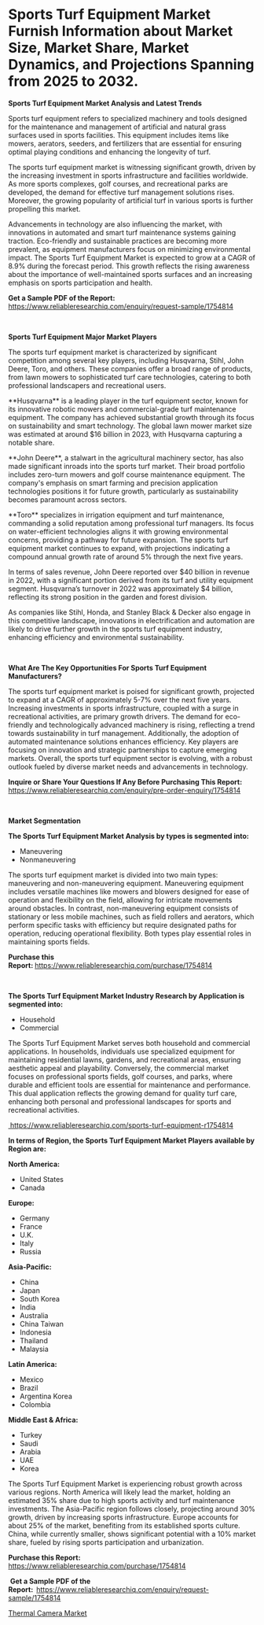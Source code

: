 <p><h1>Sports Turf Equipment Market Furnish Information about Market Size, Market Share, Market Dynamics, and Projections Spanning from 2025 to 2032.</h1></p><p><strong>Sports Turf Equipment Market Analysis and Latest Trends</strong></p>
<p><p>Sports turf equipment refers to specialized machinery and tools designed for the maintenance and management of artificial and natural grass surfaces used in sports facilities. This equipment includes items like mowers, aerators, seeders, and fertilizers that are essential for ensuring optimal playing conditions and enhancing the longevity of turf.</p><p>The sports turf equipment market is witnessing significant growth, driven by the increasing investment in sports infrastructure and facilities worldwide. As more sports complexes, golf courses, and recreational parks are developed, the demand for effective turf management solutions rises. Moreover, the growing popularity of artificial turf in various sports is further propelling this market.</p><p>Advancements in technology are also influencing the market, with innovations in automated and smart turf maintenance systems gaining traction. Eco-friendly and sustainable practices are becoming more prevalent, as equipment manufacturers focus on minimizing environmental impact. The Sports Turf Equipment Market is expected to grow at a CAGR of 8.9% during the forecast period. This growth reflects the rising awareness about the importance of well-maintained sports surfaces and an increasing emphasis on sports participation and health.</p></p>
<p><strong>Get a Sample PDF of the Report:&nbsp;</strong> <a href="https://www.reliableresearchiq.com/enquiry/request-sample/1754814?utm_campaign=2566&utm_medium=2&utm_source=Github&utm_content=ia&utm_term=19022025&utm_id=sports-turf-equipment">https://www.reliableresearchiq.com/enquiry/request-sample/1754814</a></p>
<p>&nbsp;</p>
<p><strong>Sports Turf Equipment Major Market Players</strong></p>
<p><p>The sports turf equipment market is characterized by significant competition among several key players, including Husqvarna, Stihl, John Deere, Toro, and others. These companies offer a broad range of products, from lawn mowers to sophisticated turf care technologies, catering to both professional landscapers and recreational users.</p><p>**Husqvarna** is a leading player in the turf equipment sector, known for its innovative robotic mowers and commercial-grade turf maintenance equipment. The company has achieved substantial growth through its focus on sustainability and smart technology. The global lawn mower market size was estimated at around $16 billion in 2023, with Husqvarna capturing a notable share.</p><p>**John Deere**, a stalwart in the agricultural machinery sector, has also made significant inroads into the sports turf market. Their broad portfolio includes zero-turn mowers and golf course maintenance equipment. The company's emphasis on smart farming and precision application technologies positions it for future growth, particularly as sustainability becomes paramount across sectors.</p><p>**Toro** specializes in irrigation equipment and turf maintenance, commanding a solid reputation among professional turf managers. Its focus on water-efficient technologies aligns it with growing environmental concerns, providing a pathway for future expansion. The sports turf equipment market continues to expand, with projections indicating a compound annual growth rate of around 5% through the next five years.</p><p>In terms of sales revenue, John Deere reported over $40 billion in revenue in 2022, with a significant portion derived from its turf and utility equipment segment. Husqvarna’s turnover in 2022 was approximately $4 billion, reflecting its strong position in the garden and forest division.</p><p>As companies like Stihl, Honda, and Stanley Black & Decker also engage in this competitive landscape, innovations in electrification and automation are likely to drive further growth in the sports turf equipment industry, enhancing efficiency and environmental sustainability.</p></p>
<p>&nbsp;</p>
<p><strong>What Are The Key Opportunities For Sports Turf Equipment Manufacturers?</strong></p>
<p><p>The sports turf equipment market is poised for significant growth, projected to expand at a CAGR of approximately 5-7% over the next five years. Increasing investments in sports infrastructure, coupled with a surge in recreational activities, are primary growth drivers. The demand for eco-friendly and technologically advanced machinery is rising, reflecting a trend towards sustainability in turf management. Additionally, the adoption of automated maintenance solutions enhances efficiency. Key players are focusing on innovation and strategic partnerships to capture emerging markets. Overall, the sports turf equipment sector is evolving, with a robust outlook fueled by diverse market needs and advancements in technology.</p></p>
<p><strong>Inquire or Share Your Questions If Any Before Purchasing This Report:</strong> <a href="https://www.reliableresearchiq.com/enquiry/pre-order-enquiry/1754814?utm_campaign=2566&utm_medium=2&utm_source=Github&utm_content=ia&utm_term=19022025&utm_id=sports-turf-equipment">https://www.reliableresearchiq.com/enquiry/pre-order-enquiry/1754814</a></p>
<p>&nbsp;</p>
<p><strong>Market Segmentation</strong></p>
<p><strong>The Sports Turf Equipment Market Analysis by types is segmented into:</strong></p>
<p><ul><li>Maneuvering</li><li>Nonmaneuvering</li></ul></p>
<p><p>The sports turf equipment market is divided into two main types: maneuvering and non-maneuvering equipment. Maneuvering equipment includes versatile machines like mowers and blowers designed for ease of operation and flexibility on the field, allowing for intricate movements around obstacles. In contrast, non-maneuvering equipment consists of stationary or less mobile machines, such as field rollers and aerators, which perform specific tasks with efficiency but require designated paths for operation, reducing operational flexibility. Both types play essential roles in maintaining sports fields.</p></p>
<p><strong>Purchase this Report:&nbsp;</strong><a href="https://www.reliableresearchiq.com/purchase/1754814?utm_campaign=2566&utm_medium=2&utm_source=Github&utm_content=ia&utm_term=19022025&utm_id=sports-turf-equipment">https://www.reliableresearchiq.com/purchase/1754814</a></p>
<p>&nbsp;</p>
<p><strong>The Sports Turf Equipment Market Industry Research by Application is segmented into:</strong></p>
<p><ul><li>Household</li><li>Commercial</li></ul></p>
<p><p>The Sports Turf Equipment Market serves both household and commercial applications. In households, individuals use specialized equipment for maintaining residential lawns, gardens, and recreational areas, ensuring aesthetic appeal and playability. Conversely, the commercial market focuses on professional sports fields, golf courses, and parks, where durable and efficient tools are essential for maintenance and performance. This dual application reflects the growing demand for quality turf care, enhancing both personal and professional landscapes for sports and recreational activities.</p></p>
<p><a href="https://www.reliableresearchiq.com/sports-turf-equipment-r1754814?utm_campaign=2566&utm_medium=2&utm_source=Github&utm_content=ia&utm_term=19022025&utm_id=sports-turf-equipment">&nbsp;https://www.reliableresearchiq.com/sports-turf-equipment-r1754814</a></p>
<p><strong>In terms of Region, the Sports Turf Equipment Market Players available by Region are:</strong></p>
<p>
    <p> <strong> North America: </strong>
        <ul>
            <li>United States</li>
            <li>Canada</li>
        </ul>
        </p> 
    <p> <strong> Europe: </strong>
        <ul>
            <li>Germany</li>
            <li>France</li>
            <li>U.K.</li>
            <li>Italy</li>
            <li>Russia</li>
        </ul>
        </p> 
    <p> <strong> Asia-Pacific: </strong>
        <ul>
            <li>China</li>
            <li>Japan</li>
            <li>South Korea</li>
            <li>India</li>
            <li>Australia</li>
            <li>China Taiwan</li>
            <li>Indonesia</li>
            <li>Thailand</li>
            <li>Malaysia</li>
        </ul>
        </p> 
    <p> <strong> Latin America: </strong>
        <ul>
            <li>Mexico</li>
            <li>Brazil</li>
            <li>Argentina Korea</li>
            <li>Colombia</li>
        </ul>
        </p> 
    <p> <strong> Middle East & Africa: </strong>
        <ul>
            <li>Turkey</li>
            <li>Saudi</li>
            <li>Arabia</li>
            <li>UAE</li>
            <li>Korea</li>
        </ul>
    </p>
    </p>
<p><p>The Sports Turf Equipment Market is experiencing robust growth across various regions. North America will likely lead the market, holding an estimated 35% share due to high sports activity and turf maintenance investments. The Asia-Pacific region follows closely, projecting around 30% growth, driven by increasing sports infrastructure. Europe accounts for about 25% of the market, benefiting from its established sports culture. China, while currently smaller, shows significant potential with a 10% market share, fueled by rising sports participation and urbanization.</p></p>
<p><strong>Purchase this Report: </strong><a href="https://www.reliableresearchiq.com/purchase/1754814?utm_campaign=2566&utm_medium=2&utm_source=Github&utm_content=ia&utm_term=19022025&utm_id=sports-turf-equipment">https://www.reliableresearchiq.com/purchase/1754814</a></p>
<p>&nbsp;<strong>Get a Sample PDF of the Report:&nbsp;&nbsp;</strong><a href="https://www.reliableresearchiq.com/enquiry/request-sample/1754814?utm_campaign=2566&utm_medium=2&utm_source=Github&utm_content=ia&utm_term=19022025&utm_id=sports-turf-equipment">https://www.reliableresearchiq.com/enquiry/request-sample/1754814</a></p>
<p><strong></strong></p>
<p><p><a href="https://github.com/boitafbg/Market-Research-Report-List-1/blob/main/thermal-camera-market.md?utm_campaign=2566&utm_medium=2&utm_source=Github&utm_content=ia&utm_term=19022025&utm_id=sports-turf-equipment">Thermal Camera Market</a></p></p>
